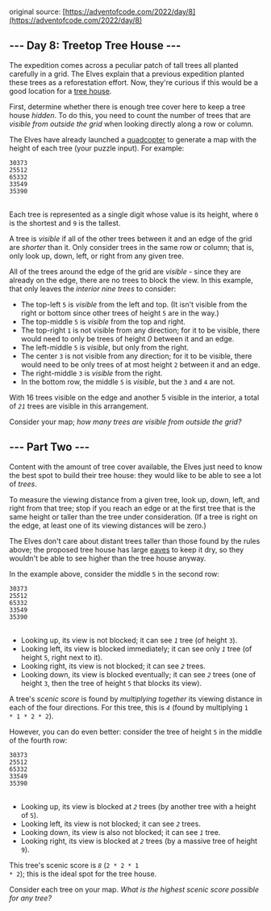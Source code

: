 original source: [https://adventofcode.com/2022/day/8](https://adventofcode.com/2022/day/8)
## --- Day 8: Treetop Tree House ---
The expedition comes across a peculiar patch of tall trees all planted carefully in a grid. The Elves explain that a previous expedition planted these trees as a reforestation effort. Now, they're curious if this would be a good location for a [tree house](https://en.wikipedia.org/wiki/Tree_house).

First, determine whether there is enough tree cover here to keep a tree house <em>hidden</em>. To do this, you need to count the number of trees that are <em>visible from outside the grid</em> when looking directly along a row or column.

The Elves have already launched a [quadcopter](https://en.wikipedia.org/wiki/Quadcopter) to generate a map with the height of each tree (your puzzle input). For example:

<pre>
<code>30373
25512
65332
33549
35390
</code>
</pre>

Each tree is represented as a single digit whose value is its height, where <code>0</code> is the shortest and <code>9</code> is the tallest.

A tree is <em>visible</em> if all of the other trees between it and an edge of the grid are <em>shorter</em> than it. Only consider trees in the same row or column; that is, only look up, down, left, or right from any given tree.

All of the trees around the edge of the grid are <em>visible</em> - since they are already on the edge, there are no trees to block the view. In this example, that only leaves the <em>interior nine trees</em> to consider:


- The top-left <code>5</code> is <em>visible</em> from the left and top. (It isn't visible from the right or bottom since other trees of height <code>5</code> are in the way.)
- The top-middle <code>5</code> is <em>visible</em> from the top and right.
- The top-right <code>1</code> is not visible from any direction; for it to be visible, there would need to only be trees of height <em>0</em> between it and an edge.
- The left-middle <code>5</code> is <em>visible</em>, but only from the right.
- The center <code>3</code> is not visible from any direction; for it to be visible, there would need to be only trees of at most height <code>2</code> between it and an edge.
- The right-middle <code>3</code> is <em>visible</em> from the right.
- In the bottom row, the middle <code>5</code> is <em>visible</em>, but the <code>3</code> and <code>4</code> are not.

With 16 trees visible on the edge and another 5 visible in the interior, a total of <code><em>21</em></code> trees are visible in this arrangement.

Consider your map; <em>how many trees are visible from outside the grid?</em>


## --- Part Two ---
Content with the amount of tree cover available, the Elves just need to know the best spot to build their tree house: they would like to be able to see a lot of <em>trees</em>.

To measure the viewing distance from a given tree, look up, down, left, and right from that tree; stop if you reach an edge or at the first tree that is the same height or taller than the tree under consideration. (If a tree is right on the edge, at least one of its viewing distances will be zero.)

The Elves don't care about distant trees taller than those found by the rules above; the proposed tree house has large [eaves](https://en.wikipedia.org/wiki/Eaves) to keep it dry, so they wouldn't be able to see higher than the tree house anyway.

In the example above, consider the middle <code>5</code> in the second row:

<pre>
<code>30373
25<em>5</em>12
65332
33549
35390
</code>
</pre>


- Looking up, its view is not blocked; it can see <code><em>1</em></code> tree (of height <code>3</code>).
- Looking left, its view is blocked immediately; it can see only <code><em>1</em></code> tree (of height <code>5</code>, right next to it).
- Looking right, its view is not blocked; it can see <code><em>2</em></code> trees.
- Looking down, its view is blocked eventually; it can see <code><em>2</em></code> trees (one of height <code>3</code>, then the tree of height <code>5</code> that blocks its view).

A tree's <em>scenic score</em> is found by <em>multiplying together</em> its viewing distance in each of the four directions. For this tree, this is <code><em>4</em></code> (found by multiplying <code>1 * 1 * 2 * 2</code>).

However, you can do even better: consider the tree of height <code>5</code> in the middle of the fourth row:

<pre>
<code>30373
25512
65332
33<em>5</em>49
35390
</code>
</pre>


- Looking up, its view is blocked at <code><em>2</em></code> trees (by another tree with a height of <code>5</code>).
- Looking left, its view is not blocked; it can see <code><em>2</em></code> trees.
- Looking down, its view is also not blocked; it can see <code><em>1</em></code> tree.
- Looking right, its view is blocked at <code><em>2</em></code> trees (by a massive tree of height <code>9</code>).

This tree's scenic score is <code><em>8</em></code> (<code>2 * 2 * 1 * 2</code>); this is the ideal spot for the tree house.

Consider each tree on your map. <em>What is the highest scenic score possible for any tree?</em>


